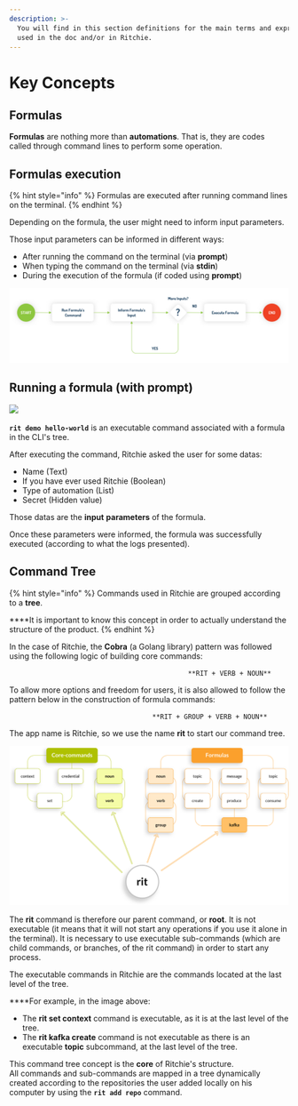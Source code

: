 ```yaml
---
description: >-
  You will find in this section definitions for the main terms and expressions
  used in the doc and/or in Ritchie.
---
```


# Key Concepts

## Formulas

**Formulas** are nothing more than **automations**. That is, they are codes called through command lines to perform some operation. 

## **Formulas execution**

{% hint style="info" %}
Formulas are executed after running command lines on the terminal.
{% endhint %}

Depending on the formula, the user might need to inform input parameters.  
  
Those input parameters can be informed in different ways:

* After running the command on the terminal \(via **prompt**\) 
* When typing the command on the terminal \(via **stdin**\) 
* During the execution of the formula \(if coded using **prompt**\)

![](.gitbook/assets/start-end-ritchie%20%281%29.jpg)

## Running a formula \(with prompt\)

![](.gitbook/assets/large-gif-1054x366-.gif)

**`rit demo hello-world`** is an executable command associated with a formula in the CLI's tree.

After executing the command, Ritchie asked the user for some datas: 

* Name \(Text\)
* If you have ever used Ritchie \(Boolean\)
* Type of automation \(List\)
* Secret \(Hidden value\)

Those datas are the **input** **parameters** of the formula.

Once these parameters were informed, the formula was successfully executed \(according to what the logs presented\).

## Command Tree

{% hint style="info" %}
Commands used in Ritchie are grouped according to a **tree**.   
  
****It is important to know this concept in order to actually understand the structure of the product.
{% endhint %}

In the case of Ritchie, the **Cobra** \(a Golang library\) pattern was followed using the following logic of building core commands:

                                                 **RIT + VERB + NOUN**

To allow more options and freedom for users, it is also allowed to follow the pattern below in the construction of formula commands:

                                        **RIT + GROUP + VERB + NOUN**

The app name is Ritchie, so we use the name **rit** to start our command tree.

![](.gitbook/assets/arvore-rit%20%281%29.png)

The **rit** command is therefore our parent command, or **root**. It is not executable \(it means that it will not start any operations if you use it alone in the terminal\). It is necessary to use executable sub-commands \(which are child commands, or branches, of the rit command\) in order to start any process.

The executable commands in Ritchie are the commands located at the last level of the tree.  
  
****For example, in the image above: 

* The **rit set context** command is executable, as it is at the last level of the tree. 
* The **rit kafka create** command is not executable as there is an executable **topic** subcommand, at the last level of the tree.

This command tree concept is the **core** of Ritchie's structure.   
All commands and sub-commands are mapped in a tree dynamically created according to the repositories the user added locally on his computer by using the **`rit add repo`** command.

